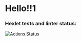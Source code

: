 # Hello!!1

### Hexlet tests and linter status:
[![Actions Status](https://github.com/sibgatullin-i/js-oop-project-62/actions/workflows/hexlet-check.yml/badge.svg)](https://github.com/sibgatullin-i/js-oop-project-62/actions)